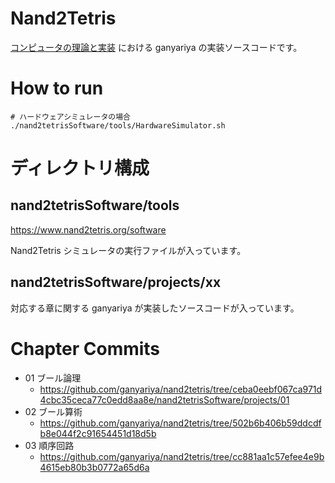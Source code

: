 
# Nand2Tetris

[コンピュータの理論と実装](https://www.oreilly.co.jp/books/9784873117126/) における ganyariya の実装ソースコードです。

# How to run

```shell
# ハードウェアシミュレータの場合
./nand2tetrisSoftware/tools/HardwareSimulator.sh
```

# ディレクトリ構成

## nand2tetrisSoftware/tools

https://www.nand2tetris.org/software

Nand2Tetris シミュレータの実行ファイルが入っています。


## nand2tetrisSoftware/projects/xx

対応する章に関する ganyariya が実装したソースコードが入っています。

# Chapter Commits

- 01 ブール論理
  - https://github.com/ganyariya/nand2tetris/tree/ceba0eebf067ca971d4cbc35ceca77c0edd8aa8e/nand2tetrisSoftware/projects/01
- 02 ブール算術
  - https://github.com/ganyariya/nand2tetris/tree/502b6b406b59ddcdfb8e044f2c91654451d18d5b
- 03 順序回路
  - https://github.com/ganyariya/nand2tetris/tree/cc881aa1c57efee4e9b4615eb80b3b0772a65d6a

